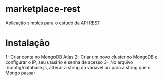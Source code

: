 # marketplace-rest

Aplicação simples para o estudo da API REST

# Instalação

1- Criar conta no MongoDB Atlas
2- Criar um novo cluster no MongoDB e configurar o IP, seu usuário e senha de acesso
3- No arquivo ./config/database.js, alterar a string da váriavel <i>uri</i> para a string que o Mongo passar
